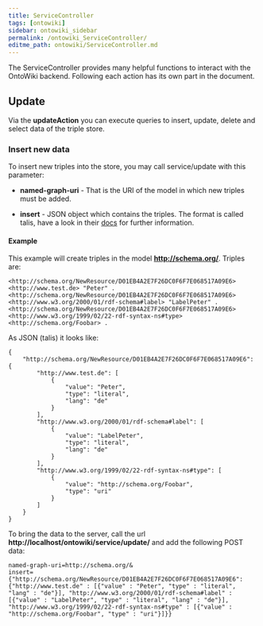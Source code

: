 ```yaml
---
title: ServiceController
tags: [ontowiki]
sidebar: ontowiki_sidebar
permalink: /ontowiki_ServiceController/
editme_path: ontowiki/ServiceController.md
---
```

The ServiceController provides many helpful functions to interact with the OntoWiki backend. Following each action has its own part in the document.

## Update

Via the **updateAction** you can execute queries to insert, update, delete and select data of the triple store. 

### Insert new data

To insert new triples into the store, you may call service/update with this parameter:

* **named-graph-uri** - That is the URI of the model in which new triples must be added. 

* **insert** - JSON object which contains the triples. The format is called talis, have a look in their [docs](http://docs.api.talis.com/platform-api/output-types/rdf-json) for further information.

#### Example

This example will create triples in the model **http://schema.org/**. Triples are:

```
<http://schema.org/NewResource/D01EB4A2E7F26DC0F6F7E068517A09E6> <http://www.test.de> "Peter" .
<http://schema.org/NewResource/D01EB4A2E7F26DC0F6F7E068517A09E6> <http://www.w3.org/2000/01/rdf-schema#label> "LabelPeter" .
<http://schema.org/NewResource/D01EB4A2E7F26DC0F6F7E068517A09E6> <http://www.w3.org/1999/02/22-rdf-syntax-ns#type> <http://schema.org/Foobar> .
```

As JSON (talis) it looks like:

```
{
    "http://schema.org/NewResource/D01EB4A2E7F26DC0F6F7E068517A09E6": {
        "http://www.test.de": [
            {
                "value": "Peter",
                "type": "literal",
                "lang": "de"
            }
        ],
        "http://www.w3.org/2000/01/rdf-schema#label": [
            {
                "value": "LabelPeter",
                "type": "literal",
                "lang": "de"
            }
        ],
        "http://www.w3.org/1999/02/22-rdf-syntax-ns#type": [
            {
                "value": "http://schema.org/Foobar",
                "type": "uri"
            }
        ]
    }
}
```

To bring the data to the server, call the url **http://localhost/ontowiki/service/update/** and add the following POST data:

```
named-graph-uri=http://schema.org/&
insert={"http://schema.org/NewResource/D01EB4A2E7F26DC0F6F7E068517A09E6":{"http://www.test.de" : [{"value" : "Peter", "type" : "literal", "lang" : "de"}], "http://www.w3.org/2000/01/rdf-schema#label" : [{"value" : "LabelPeter", "type" : "literal", "lang" : "de"}], "http://www.w3.org/1999/02/22-rdf-syntax-ns#type" : [{"value" : "http://schema.org/Foobar", "type" : "uri"}]}}
```